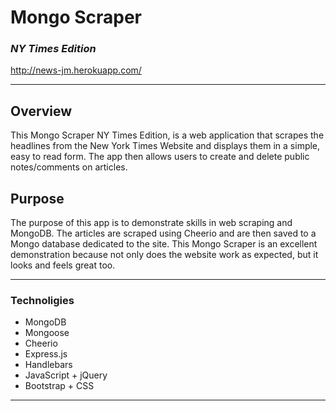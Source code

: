# Mongo Scraper
### *NY Times Edition*

http://news-jm.herokuapp.com/

---

## Overview
This Mongo Scraper NY Times Edition, is a web application that scrapes the headlines from the New York Times Website and displays them in a simple, easy to read form. The app then allows users to create and delete public notes/comments on articles.

## Purpose
The purpose of this app is to demonstrate skills in web scraping and MongoDB. The articles are scraped using Cheerio and are then saved to a Mongo database dedicated to the site. This Mongo Scraper is an excellent demonstration because not only does the website work as expected, but it looks and feels great too.

---

### Technoligies
- MongoDB
- Mongoose
- Cheerio
- Express.js
- Handlebars
- JavaScript + jQuery
- Bootstrap + CSS

---


